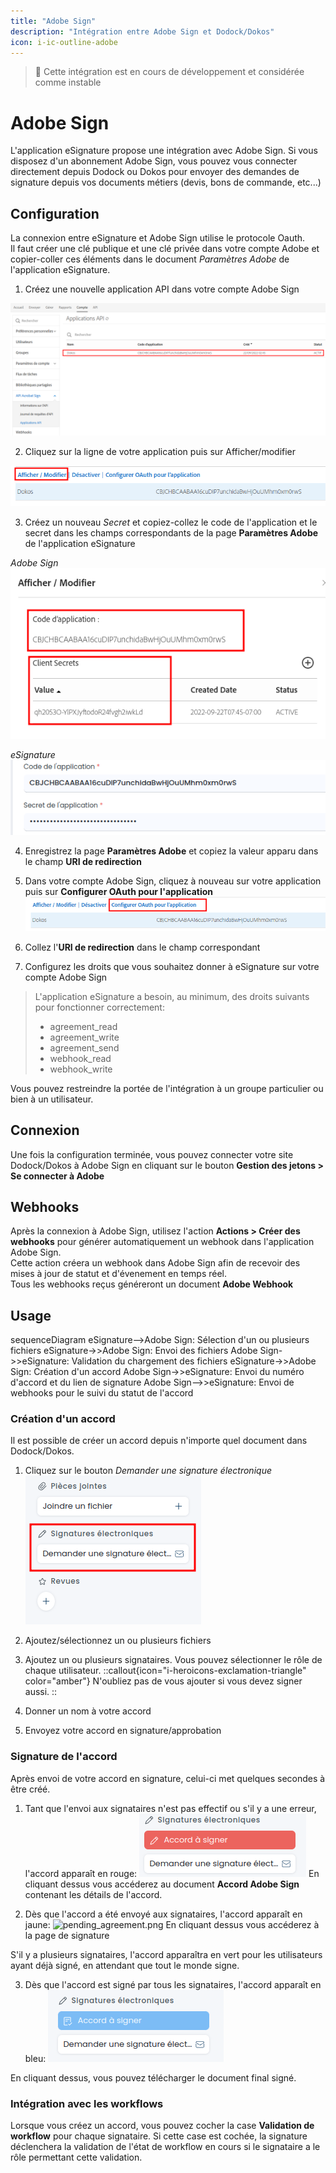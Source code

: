 ```yaml
---
title: "Adobe Sign"
description: "Intégration entre Adobe Sign et Dodock/Dokos"
icon: i-ic-outline-adobe
---
```


> :construction: Cette intégration est en cours de développement et considérée comme instable

# Adobe Sign

L'application eSignature propose une intégration avec Adobe Sign.
Si vous disposez d'un abonnement Adobe Sign, vous pouvez vous connecter directement depuis Dodock ou Dokos pour envoyer des demandes de signature depuis vos documents métiers (devis, bons de commande, etc...)

## Configuration

La connexion entre eSignature et Adobe Sign utilise le protocole Oauth.  
Il faut créer une clé publique et une clé privée dans votre compte Adobe et copier-coller ces éléments dans le document *Paramètres Adobe* de l'application eSignature.


1. Créez une nouvelle application API dans votre compte Adobe Sign

![adobe_api_app.png](/content/integrations/esignature/adobe_api_app.png)

2. Cliquez sur la ligne de votre application puis sur Afficher/modifier

![adobe_edit_app.png](/content/integrations/esignature/adobe_edit_app.png)

3. Créez un nouveau *Secret* et copiez-collez le code de l'application et le secret dans les champs correspondants de la page **Paramètres Adobe** de l'application eSignature

*Adobe Sign*
![adobe_secrets.png](/content/integrations/esignature/adobe_secrets.png)


*eSignature*
![esignature_secrets.png](/content/integrations/esignature/esignature_secrets.png)

4. Enregistrez la page **Paramètres Adobe** et copiez la valeur apparu dans le champ **URI de redirection**

5. Dans votre compte Adobe Sign, cliquez à nouveau sur votre application puis sur **Configurer OAuth pour l'application**
![adobe_configure_oauth.png](/content/integrations/esignature/adobe_configure_oauth.png)

6. Collez l'**URI de redirection** dans le champ correspondant

7. Configurez les droits que vous souhaitez donner à eSignature sur votre compte Adobe Sign

> L'application eSignature a besoin, au minimum, des droits suivants pour fonctionner correctement:
>
>- agreement_read
>- agreement_write
>- agreement_send
>- webhook_read
>- webhook_write

Vous pouvez restreindre la portée de l'intégration à un groupe particulier ou bien à un utilisateur.


## Connexion

Une fois la configuration terminée, vous pouvez connecter votre site Dodock/Dokos à Adobe Sign en cliquant sur le bouton **Gestion des jetons > Se connecter à Adobe**

## Webhooks

Après la connexion à Adobe Sign, utilisez l'action **Actions > Créer des webhooks** pour générer automatiquement un webhook dans l'application Adobe Sign.  
Cette action créera un webhook dans Adobe Sign afin de recevoir des mises à jour de statut et d'évenement en temps réel.  
Tous les webhooks reçus généreront un document **Adobe Webhook**

## Usage


<mermaid>
sequenceDiagram
		eSignature-->Adobe Sign: Sélection d'un ou plusieurs fichiers
    eSignature->>Adobe Sign: Envoi des fichiers
    Adobe Sign->>eSignature: Validation du chargement des fichiers
    eSignature->>Adobe Sign: Création d'un accord
    Adobe Sign->>eSignature: Envoi du numéro d'accord et du lien de signature
    Adobe Sign-->>eSignature: Envoi de webhooks pour le suivi du statut de l'accord
</mermaid>

### Création d'un accord

Il est possible de créer un accord depuis n'importe quel document dans Dodock/Dokos.  

1. Cliquez sur le bouton *Demander une signature électronique*
![esignature_button.png](/content/(unsorted)/esignature_button.png)

2. Ajoutez/sélectionnez un ou plusieurs fichiers

3. Ajoutez un ou plusieurs signataires. Vous pouvez sélectionner le rôle de chaque utilisateur.
::callout{icon="i-heroicons-exclamation-triangle" color="amber"}
N'oubliez pas de vous ajouter si vous devez signer aussi.
::

4. Donner un nom à votre accord

5. Envoyez votre accord en signature/approbation


### Signature de l'accord

Après envoi de votre accord en signature, celui-ci met quelques secondes à être créé.  

1. Tant que l'envoi aux signataires n'est pas effectif ou s'il y a une erreur, l'accord apparaît en rouge:
![agreement_to_sign.png](/content/(unsorted)/agreement_to_sign.png)
En cliquant dessus vous accéderez au document **Accord Adobe Sign** contenant les détails de l'accord.

2. Dès que l'accord a été envoyé aux signataires, l'accord apparaît en jaune:
![pending_agreement.png](/content/pending_agreement.png)
En cliquant dessus vous accéderez à la page de signature

S'il y a plusieurs signataires, l'accord apparaîtra en vert pour les utilisateurs ayant déjà signé, en attendant que tout le monde signe.

3. Dès que l'accord est signé par tous les signataires, l'accord apparaît en bleu:
![archived_agreement.png](/content/(unsorted)/archived_agreement.png)

En cliquant dessus, vous pouvez télécharger le document final signé.

### Intégration avec les workflows

Lorsque vous créez un accord, vous pouvez cocher la case **Validation de workflow** pour chaque signataire.
Si cette case est cochée, la signature déclenchera la validation de l'état de workflow en cours si le signataire a le rôle permettant cette validation.
